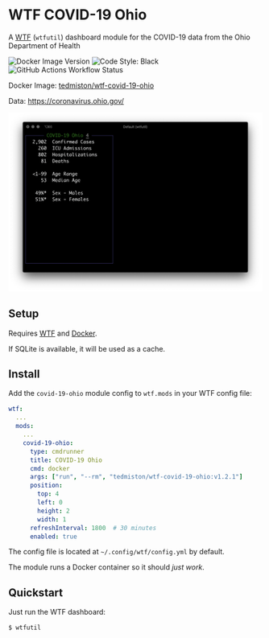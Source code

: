 # WTF COVID-19 Ohio

A [WTF](https://wtfutil.com/) (`wtfutil`) dashboard module for the COVID-19 data from the Ohio Department of Health

![Docker Image Version](https://img.shields.io/docker/v/tedmiston/wtf-covid-19-ohio?sort=semver)
![Code Style: Black](https://img.shields.io/badge/code%20style-black-000000.svg)
![GitHub Actions Workflow Status](https://github.com/tedmiston/wtf-covid-19-ohio/workflows/CI/badge.svg)

Docker Image: [tedmiston/wtf-covid-19-ohio](https://hub.docker.com/r/tedmiston/wtf-covid-19-ohio)

Data: https://coronavirus.ohio.gov/

![](screenshot.png)

## Setup

Requires [WTF](https://github.com/wtfutil/wtf) and [Docker](https://www.docker.com/).

If SQLite is available, it will be used as a cache.

## Install

Add the `covid-19-ohio` module config to `wtf.mods` in your WTF config file:

```yaml
wtf:
  ...
  mods:
    ...
    covid-19-ohio:
      type: cmdrunner
      title: COVID-19 Ohio
      cmd: docker
      args: ["run", "--rm", "tedmiston/wtf-covid-19-ohio:v1.2.1"]
      position:
        top: 4
        left: 0
        height: 2
        width: 1
      refreshInterval: 1800  # 30 minutes
      enabled: true
```

The config file is located at `~/.config/wtf/config.yml` by default.

The module runs a Docker container so it should *just work*.

## Quickstart

Just run the WTF dashboard:

```shell
$ wtfutil
```
